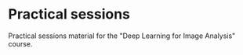 # Practical sessions

Practical sessions material for the "Deep Learning for Image Analysis" course.
